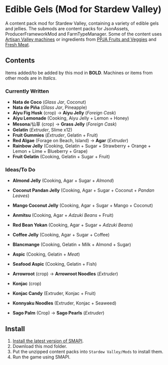 # Edible Gels (Mod for Stardew Valley)
 A content pack mod for Stardew Valley, containing a variety of edible gels and jellies. The submods are content packs for JsonAssets, ProducerFrameworkMod and FarmTypeManager. Some of the content uses [Artisan Valley machines](https://www.nexusmods.com/stardewvalley/mods/1926) or ingredients from [PPJA Fruits and Veggies](https://www.nexusmods.com/stardewvalley/mods/1598) and [Fresh Meat](https://www.nexusmods.com/stardewvalley/mods/1721).
## Contents
Items added/to be added by this mod in **BOLD**. Machines or items from other mods are in *Italics*.
### Currently Written
- **Nata de Coco** (*Glass Jar*, Coconut)
- **Nata de Piña** (*Glass Jar*, Pineapple)
- **Aiyu Fig Husk** (crop) -> **Aiyu Jelly** (*Foreign Cask*)
- **Aiyu Lemonade** (Cooking, Aiyu Jelly + Lemon + Honey)
- **Mesona**/仙草 (crop) -> **Grass Jelly** (*Foreign Cask*)
- **Gelatin** (*Extruder*, Slime x12)
- **Fruit Gummies** (*Extruder*, Gelatin + Fruit)
- **Red Algae** (Forage on Beach, Island) -> **Agar** (*Extruder*)
- **Rainbow Jelly** (Cooking, Gelatin + Sugar + Strawberry + Orange + Lemon + Lime + Blueberry + Grape)
- **Fruit Gelatin** (Cooking, Gelatin + Sugar + Fruit)
### Ideas/To Do
- **Almond Jelly** (Cooking, Agar + Sugar + *Almond*)
- **Coconut Pandan Jelly** (Cooking, Agar + Sugar + Coconut + *Pandan Leaves*)
- **Mango Coconut Jelly** (Cooking, Agar + Sugar + Mango + Coconut)
- **Anmitsu** (Cooking, Agar + *Adzuki Beans* + Fruit)
- **Red Bean Yokan** (Cooking, Agar + Sugar + *Adzuki Beans*)
- **Coffee Jelly** (Cooking, Agar + Sugar + Coffee)
- **Blancmange** (Cooking, Gelatin + Milk + Almond + Sugar)
- **Aspic** (Cooking, Gelatin + *Meat*)
- **Seafood Aspic** (Cooking, Gelatin + Fish)
- **Arrowroot** (crop) -> **Arrowroot Noodles** (*Extruder*)
- **Konjac** (crop) 
- **Konjac Candy** (Extruder, Konjac + Fruit)
- **Konnyaku Noodles** (Extruder, Konjac + Seaweed)

- **Sago Palm** (Crop) -> **Sago Pearls** (*Extruder*)
## Install
1. [Install the latest version of SMAPI](https://smapi.io/).
2. Download this mod folder.
3. Put the unzipped content packs into `Stardew Valley/Mods` to install them.
4. Run the game using SMAPI.
